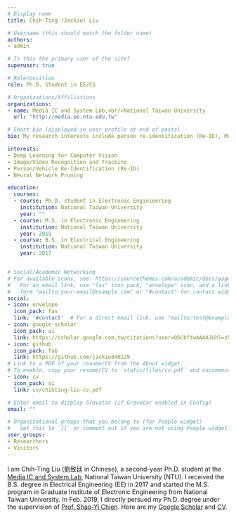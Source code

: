 ```yaml
---
# Display name
title: Chih-Ting (Jackie) Liu

# Username (this should match the folder name)
authors:
- admin

# Is this the primary user of the site?
superuser: true

# Role/position
role: Ph.D. Student in EE/CS

# Organizations/Affiliations
organizations:
- name: Media IC and System Lab,<br/>National Taiwan University
  url: "http://media.ee.ntu.edu.tw"

# Short bio (displayed in user profile at end of posts)
bio: My research interests include person re-identification (Re-ID), Multi-Camera Tracking (MCT), and Neural Network Pruning.

interests:
- Deep Learning for Computer Vision
- Image/Video Recognition and Tracking
- Person/Vehicle Re-Identification (Re-ID)
- Neural Network Pruning

education:
  courses:
  - course: Ph.D. student in Electronic Enginieering
    institution: National Taiwan University
    year: ""
  - course: M.S. in Electronic Engineering
    institution: National Taiwan University
    year: 2019
  - course: B.S. in Electrical Engineering
    institution: National Taiwan University
    year: 2017


# Social/Academic Networking
# For available icons, see: https://sourcethemes.com/academic/docs/page-builder/#icons
#   For an email link, use "fas" icon pack, "envelope" icon, and a link in the
#   form "mailto:your-email@example.com" or "#contact" for contact widget.
social:
- icon: envelope
  icon_pack: fas
  link: '#contact'  # For a direct email link, use "mailto:test@example.org".
- icon: google-scholar
  icon_pack: ai
  link: https://scholar.google.com.tw/citations?user=Q5CbftwAAAAJ&hl=zh-TW
- icon: github
  icon_pack: fab
  link: https://github.com/jackie840129
# Link to a PDF of your resume/CV from the About widget.
# To enable, copy your resume/CV to `static/files/cv.pdf` and uncomment the lines below.
- icon: cv
  icon_pack: ai
  link: cv/chihting-liu-cv.pdf

# Enter email to display Gravatar (if Gravatar enabled in Config)
email: ""

# Organizational groups that you belong to (for People widget)
#   Set this to `[]` or comment out if you are not using People widget.
user_groups:
- Researchers
- Visitors
---
```


I am Chih-Ting Liu (劉致廷 in Chinese), a second-year Ph.D. student at the [Media IC and System Lab](http://media.ee.ntu.edu.tw/), National Taiwan University (NTU). I received the B.S. degree in Electrical Engineering (EE) in 2017 and started the M.S. program in Graduate Institute of Electronic Engineering from National Taiwan University. In Feb. 2019, I directly persued my Ph.D. degree under the supervision of [Prof. Shao-Yi Chien](http://www.ee.ntu.edu.tw/profile1.php?id=101). Here are my [Google Scholar](https://scholar.google.com.tw/citations?user=Q5CbftwAAAAJ&hl=zh-TW) and [CV](cv/chihting-liu-cv.pdf).
